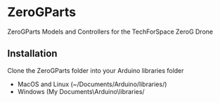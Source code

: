 # ZeroGParts
ZeroGParts Models and Controllers for the TechForSpace ZeroG Drone

## Installation
Clone the ZeroGParts folder into your Arduino libraries folder

* MacOS and Linux (~/Documents/Arduino/libraries/)
* Windows (My Documents\Arduino\libraries/